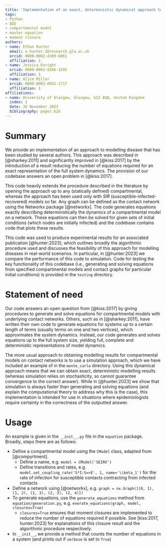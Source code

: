 ```yaml
---
title: 'Implementation of an exact, deterministic dynamical approach to compartmental models of disease'
tags:
- Python
- ODE
- compartmental model
- master equation
- moment closure
authors:
- name: Ethan Hunter
  email: e.hunter.2@research.gla.ac.uk
  orcid: 0000-0002-4309-6861
  affiliation: 1
- name: Jessica Enright
  orcid: 0000-0002-0266-3292
  affiliation: 1
- name: Alice Miller
  orcid: 0000-0002-0941-1717
  affiliation: 1
affiliations:
- name: University of Glasgow, Glasgow, G12 8QQ, United Kingdom
  index: 1
  date: 30 November 2023
  bibliography: paper.bib
---
```


# Summary

We provide an implementation of an approach to modelling disease that has been studied by several authors. This
approach was described in [@sharkey:2011] and significantly improved in [@kiss:2017] by the introduction of
a result reducing the number of equations required for an exact representation of the full system dynamics. The
provision of our codebase answers an open problem in [@kiss:2017].

This code heavily extends the procedure described in the literature by opening the
approach up to any (statically defined) compartmental, whereas the
approach has been used only with $SIR$ (susceptible-infected-recovered) models so far. Any graph can be defined as the
contact network using the Networkx package [@networkx]. The code generates equations exactly describing
deterministically the dynamics of a compartmental model on a network. These equations can then be solved for given sets
of initial conditions (which nodes are initially infected) and the codebase contains code that plots these results.

This code was used to produce experimental results for an associated publication [@hunter:2023], which outlines broadly
the algorithmic procedure used and discusses the feasibility of this approach for modelling diseases in real-world
scenarios. In particular, in [@hunter:2023] we compare the performance of this code to simulation. Code for testing the
key functionality of this codebase (i.e., generating and solving equations from specified compartmental models and
contact graphs for particular initial conditions) is provided in the `testing` directory.

# Statement of need

Our code answers an open question from [@kiss:2017] by giving procedures to generate and solve equations
for compartmental models with underlying contact networks. Others, such as in [@sharkey:2011], have written
their own code to generate equations for systems up to a certain length of terms (usually terms on one and two 
vertices), which approximates the system dynamics. Instead, our code generates and solves equations up to
the full system size, yielding full, complete and deterministic representations of  model dynamics.

The more usual approach to obtaining modelling results for compartmental models on contact networks is to use a
simulation
approach, which we have included an example of in the `monte_carlo` directory. Using this dynamical approach means that
we can obtain exact, deterministic modelling results (whereas simulation relies on stochasticity, so cannot guarantee
convergence to the correct answer). While in [@hunter:2023] we show that simulation is always faster than generating and
solving equations (and explain the computational theory to address why this is the case), this implementation is
intended for use in situations where epidemiologists require certainty in the correctness of the outputted answer.

# Usage

An example is given in the `__init__.py` file in the `equation` package. Broadly, steps there are as follows:

- Define a compartmental model using the `CModel` class, adapted from [@compyrtment].
    - Define a name, e.g. `model = CModel('SEIRV')`
    - Define transitions and rates, e.g. `model.set_coupling_rate('S*I:S=>E', 1, name='\\beta_1')` for the rate of
      infection for susceptible contacts contracting from infected contacts
- Define a network using [@networkx], e.g. `graph = nx.Graph([(0, 1), (1, 2), (1, 3), (2, 3), (2, 4)])`
- To generate equations, use the `generate_equations` method from `equation/generation.py`, e.g.
  `enerate_equations(graph, model, closures=True)`
    - `closures=True` ensures that moment closures are implemented to reduce the number of equations required if
      possible.
      See [kiss:2017, hunter:2023] for explanations of this closure result and the algorithmic procedure respectively.
- In `__init__`, we provide a method that counts the number of equations in a system (and prints out if `verbose` is
  set to `True`)